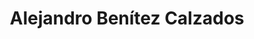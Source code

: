 ---
title: "Alejandro Benítez Calzados"
url: /encarnacion/alejandro-benitez-calzados/
shop: zapatos
---